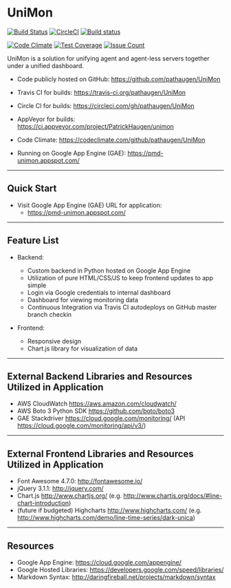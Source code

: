 
UniMon
======

[![Build Status](https://travis-ci.org/pathaugen/UniMon.svg?branch=master)](https://travis-ci.org/pathaugen/UniMon)
[![CircleCI](https://circleci.com/gh/pathaugen/UniMon.svg?style=shield)](https://circleci.com/gh/pathaugen/UniMon)
[![Build status](https://ci.appveyor.com/api/projects/status/70v4udn4q51ha397?svg=true)](https://ci.appveyor.com/project/PatrickHaugen/unimon)

[![Code Climate](https://codeclimate.com/github/pathaugen/UniMon/badges/gpa.svg)](https://codeclimate.com/github/pathaugen/UniMon)
[![Test Coverage](https://codeclimate.com/github/pathaugen/UniMon/badges/coverage.svg)](https://codeclimate.com/github/pathaugen/UniMon/coverage)
[![Issue Count](https://codeclimate.com/github/pathaugen/UniMon/badges/issue_count.svg)](https://codeclimate.com/github/pathaugen/UniMon)

UniMon is a solution for unifying agent and agent-less servers together under a unified dashboard.

* Code publicly hosted on GitHub: <https://github.com/pathaugen/UniMon>
* Travis CI for builds: <https://travis-ci.org/pathaugen/UniMon>
* Circle CI for builds: <https://circleci.com/gh/pathaugen/UniMon>
* AppVeyor for builds: <https://ci.appveyor.com/project/PatrickHaugen/unimon>
* Code Climate: <https://codeclimate.com/github/pathaugen/UniMon>

* Running on Google App Engine (GAE): <https://pmd-unimon.appspot.com/>

---------- ---------- ---------- ---------- ----------

Quick Start
-----------

 * Visit Google App Engine (GAE) URL for application:
   * <https://pmd-unimon.appspot.com/>

---------- ---------- ---------- ---------- ----------

Feature List
------------

* Backend:
  * Custom backend in Python hosted on Google App Engine
  * Utilization of pure HTML/CSS/JS to keep frontend updates to app simple
  * Login via Google credentials to internal dashboard
  * Dashboard for viewing monitoring data
  * Continuous Integration via Travis CI autodeploys on GitHub master branch checkin

* Frontend:
  * Responsive design
  * Chart.js library for visualization of data

---------- ---------- ---------- ---------- ----------

External Backend Libraries and Resources Utilized in Application
----------------------------------------------------------------

* AWS CloudWatch <https://aws.amazon.com/cloudwatch/>
* AWS Boto 3 Python SDK <https://github.com/boto/boto3>
* GAE Stackdriver <https://cloud.google.com/monitoring/> (API <https://cloud.google.com/monitoring/api/v3/>)

---------- ---------- ---------- ---------- ----------

External Frontend Libraries and Resources Utilized in Application
----------------------------------------------------------------

* Font Awesome 4.7.0: <http://fontawesome.io/>
* jQuery 3.1.1: <http://jquery.com/>
* Chart.js <http://www.chartjs.org/> (e.g. <http://www.chartjs.org/docs/#line-chart-introduction>)
* (future if budgeted) Highcharts <http://www.highcharts.com/> (e.g. <http://www.highcharts.com/demo/line-time-series/dark-unica>)

---------- ---------- ---------- ---------- ----------

Resources
---------

* Google App Engine: <https://cloud.google.com/appengine/>
* Google Hosted Libraries: <https://developers.google.com/speed/libraries/>
* Markdown Syntax: <http://daringfireball.net/projects/markdown/syntax>
